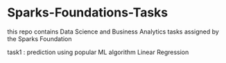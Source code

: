 # Sparks-Foundations-Tasks
this repo contains Data Science and Business Analytics tasks assigned by the Sparks Foundation

task1 : prediction using popular ML algorithm Linear Regression
